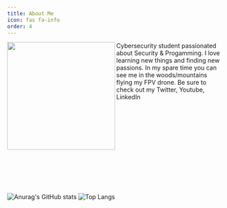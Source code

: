 ```yaml
---
title: About Me
icon: fas fa-info
order: 4
---
```


<img src="https://user-images.githubusercontent.com/46396750/121332987-a8017d00-c918-11eb-9927-a6558737fb2d.png" align="left" height="250" width="250" >

Cybersecurity student passionated about Security & Progamming. I love learning new things and finding new passions. In my spare time you can see me in the woods/mountains flying my FPV drone. Be sure to check out my Twitter, Youtube, LinkedIn

<br/>
<br/><br/><br/><br/><br/><br/><br/><br/><br/><br/>

![Anurag's GitHub stats](https://github-readme-stats.vercel.app/api?username=HuskyFTW&count_private=true&show_icons=true&line_height=33&theme=merko) ![Top Langs](https://github-readme-stats.vercel.app/api/top-langs/?username=HuskyFTW&langs_count=4&line_height=35&theme=merko)


